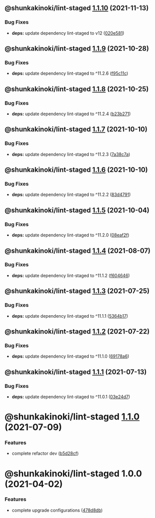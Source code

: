 ## @shunkakinoki/lint-staged [1.1.10](https://github.com/shunkakinoki/configurations/compare/@shunkakinoki/lint-staged@1.1.9...@shunkakinoki/lint-staged@1.1.10) (2021-11-13)

### Bug Fixes

- **deps:** update dependency lint-staged to v12 ([020e581](https://github.com/shunkakinoki/configurations/commit/020e58159332f1520c1d51182116b6e67aaa7089))

## @shunkakinoki/lint-staged [1.1.9](https://github.com/shunkakinoki/configurations/compare/@shunkakinoki/lint-staged@1.1.8...@shunkakinoki/lint-staged@1.1.9) (2021-10-28)

### Bug Fixes

- **deps:** update dependency lint-staged to ^11.2.6 ([f95c11c](https://github.com/shunkakinoki/configurations/commit/f95c11ce917a933443300bf2ecbf0d5d8343502e))

## @shunkakinoki/lint-staged [1.1.8](https://github.com/shunkakinoki/configurations/compare/@shunkakinoki/lint-staged@1.1.7...@shunkakinoki/lint-staged@1.1.8) (2021-10-25)

### Bug Fixes

- **deps:** update dependency lint-staged to ^11.2.4 ([b23b271](https://github.com/shunkakinoki/configurations/commit/b23b27195bfbe33efbbee18309fe25cfaa0b2cd1))

## @shunkakinoki/lint-staged [1.1.7](https://github.com/shunkakinoki/configurations/compare/@shunkakinoki/lint-staged@1.1.6...@shunkakinoki/lint-staged@1.1.7) (2021-10-10)

### Bug Fixes

- **deps:** update dependency lint-staged to ^11.2.3 ([7a38c7a](https://github.com/shunkakinoki/configurations/commit/7a38c7ab6b245e7b77e5b310078913c1df71afee))

## @shunkakinoki/lint-staged [1.1.6](https://github.com/shunkakinoki/configurations/compare/@shunkakinoki/lint-staged@1.1.5...@shunkakinoki/lint-staged@1.1.6) (2021-10-10)

### Bug Fixes

- **deps:** update dependency lint-staged to ^11.2.2 ([83d4791](https://github.com/shunkakinoki/configurations/commit/83d479122ca7a257b950b51b30057afb48b1b8ac))

## @shunkakinoki/lint-staged [1.1.5](https://github.com/shunkakinoki/configurations/compare/@shunkakinoki/lint-staged@1.1.4...@shunkakinoki/lint-staged@1.1.5) (2021-10-04)

### Bug Fixes

- **deps:** update dependency lint-staged to ^11.2.0 ([08eaf2f](https://github.com/shunkakinoki/configurations/commit/08eaf2f52c3f178dd00a1266fe7a815752121506))

## @shunkakinoki/lint-staged [1.1.4](https://github.com/shunkakinoki/configurations/compare/@shunkakinoki/lint-staged@1.1.3...@shunkakinoki/lint-staged@1.1.4) (2021-08-07)

### Bug Fixes

- **deps:** update dependency lint-staged to ^11.1.2 ([f604646](https://github.com/shunkakinoki/configurations/commit/f60464639b4e4d443aa31e37bd2dbb80815882b9))

## @shunkakinoki/lint-staged [1.1.3](https://github.com/shunkakinoki/configurations/compare/@shunkakinoki/lint-staged@1.1.2...@shunkakinoki/lint-staged@1.1.3) (2021-07-25)

### Bug Fixes

- **deps:** update dependency lint-staged to ^11.1.1 ([5364b17](https://github.com/shunkakinoki/configurations/commit/5364b179b7cb7921eb444555400a798bdd78cff7))

## @shunkakinoki/lint-staged [1.1.2](https://github.com/shunkakinoki/configurations/compare/@shunkakinoki/lint-staged@1.1.1...@shunkakinoki/lint-staged@1.1.2) (2021-07-22)

### Bug Fixes

- **deps:** update dependency lint-staged to ^11.1.0 ([69178a6](https://github.com/shunkakinoki/configurations/commit/69178a6869ee270acc5a57afdb7143b1c632600c))

## @shunkakinoki/lint-staged [1.1.1](https://github.com/shunkakinoki/configurations/compare/@shunkakinoki/lint-staged@1.1.0...@shunkakinoki/lint-staged@1.1.1) (2021-07-13)

### Bug Fixes

- **deps:** update dependency lint-staged to ^11.0.1 ([03e24d7](https://github.com/shunkakinoki/configurations/commit/03e24d79536eb292173a4b7f69696361a2873987))

# @shunkakinoki/lint-staged [1.1.0](https://github.com/shunkakinoki/configurations/compare/@shunkakinoki/lint-staged@1.0.0...@shunkakinoki/lint-staged@1.1.0) (2021-07-09)

### Features

- complete refactor dev ([b5d28cf](https://github.com/shunkakinoki/configurations/commit/b5d28cfc40f2c3bd7519b36b7cc62ce860b12bbe))

# @shunkakinoki/lint-staged 1.0.0 (2021-04-02)

### Features

- complete upgrade configurations ([478d8db](https://github.com/shunkakinoki/configurations/commit/478d8db3afc1157e242d47bc9439256b18849952))

